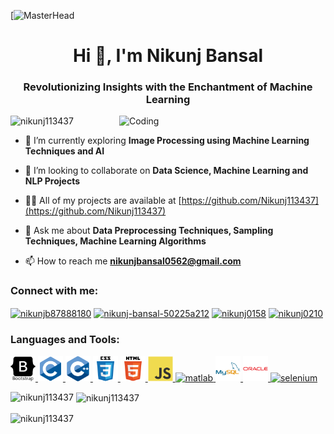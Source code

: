 [![MasterHead](https://cdn.dribbble.com/users/461802/screenshots/4753031/media/5c394506444d16d39a64d87b07dcbf21.gif)
<h1 align="center">Hi 👋, I'm Nikunj Bansal</h1>
<h3 align="center">Revolutionizing Insights with the Enchantment of Machine Learning</h3>
<img align="right" alt="Coding" width="330" src="https://cdn.dribbble.com/users/1708816/screenshots/15637256/media/f9826f0af8a49462f048262a8502035b.gif">

<p align="left"> <img src="https://komarev.com/ghpvc/?username=nikunj113437&label=Profile%20views&color=0e75b6&style=flat" alt="nikunj113437" /> </p>

- 🌱 I’m currently exploring **Image Processing using Machine Learning Techniques and AI**

- 👯 I’m looking to collaborate on **Data Science, Machine Learning and NLP Projects**

- 👨‍💻 All of my projects are available at [https://github.com/Nikunj113437](https://github.com/Nikunj113437)

- 💬 Ask me about **Data Preprocessing Techniques, Sampling Techniques, Machine Learning Algorithms**

- 📫 How to reach me **nikunjbansal0562@gmail.com**

<h3 align="left">Connect with me:</h3>
<p align="left">
<a href="https://twitter.com/nikunjb87888180" target="blank"><img align="center" src="https://raw.githubusercontent.com/rahuldkjain/github-profile-readme-generator/master/src/images/icons/Social/twitter.svg" alt="nikunjb87888180" height="30" width="40" /></a>
<a href="https://linkedin.com/in/nikunj-bansal-50225a212" target="blank"><img align="center" src="https://raw.githubusercontent.com/rahuldkjain/github-profile-readme-generator/master/src/images/icons/Social/linked-in-alt.svg" alt="nikunj-bansal-50225a212" height="30" width="40" /></a>
<a href="https://kaggle.com/nikunj0158" target="blank"><img align="center" src="https://raw.githubusercontent.com/rahuldkjain/github-profile-readme-generator/master/src/images/icons/Social/kaggle.svg" alt="nikunj0158" height="30" width="40" /></a>
<a href="https://www.leetcode.com/nikunj0210" target="blank"><img align="center" src="https://raw.githubusercontent.com/rahuldkjain/github-profile-readme-generator/master/src/images/icons/Social/leet-code.svg" alt="nikunj0210" height="30" width="40" /></a>
</p>

<h3 align="left">Languages and Tools:</h3>
<p align="left"> <a href="https://getbootstrap.com" target="_blank" rel="noreferrer"> <img src="https://raw.githubusercontent.com/devicons/devicon/master/icons/bootstrap/bootstrap-plain-wordmark.svg" alt="bootstrap" width="40" height="40"/> </a> <a href="https://www.cprogramming.com/" target="_blank" rel="noreferrer"> <img src="https://raw.githubusercontent.com/devicons/devicon/master/icons/c/c-original.svg" alt="c" width="40" height="40"/> </a> <a href="https://www.w3schools.com/cpp/" target="_blank" rel="noreferrer"> <img src="https://raw.githubusercontent.com/devicons/devicon/master/icons/cplusplus/cplusplus-original.svg" alt="cplusplus" width="40" height="40"/> </a> <a href="https://www.w3schools.com/css/" target="_blank" rel="noreferrer"> <img src="https://raw.githubusercontent.com/devicons/devicon/master/icons/css3/css3-original-wordmark.svg" alt="css3" width="40" height="40"/> </a> <a href="https://www.w3.org/html/" target="_blank" rel="noreferrer"> <img src="https://raw.githubusercontent.com/devicons/devicon/master/icons/html5/html5-original-wordmark.svg" alt="html5" width="40" height="40"/> </a> <a href="https://developer.mozilla.org/en-US/docs/Web/JavaScript" target="_blank" rel="noreferrer"> <img src="https://raw.githubusercontent.com/devicons/devicon/master/icons/javascript/javascript-original.svg" alt="javascript" width="40" height="40"/> </a> <a href="https://www.mathworks.com/" target="_blank" rel="noreferrer"> <img src="https://upload.wikimedia.org/wikipedia/commons/2/21/Matlab_Logo.png" alt="matlab" width="40" height="40"/> </a> <a href="https://www.mysql.com/" target="_blank" rel="noreferrer"> <img src="https://raw.githubusercontent.com/devicons/devicon/master/icons/mysql/mysql-original-wordmark.svg" alt="mysql" width="40" height="40"/> </a> <a href="https://www.oracle.com/" target="_blank" rel="noreferrer"> <img src="https://raw.githubusercontent.com/devicons/devicon/master/icons/oracle/oracle-original.svg" alt="oracle" width="40" height="40"/> </a> <a href="https://www.selenium.dev" target="_blank" rel="noreferrer"> <img src="https://raw.githubusercontent.com/detain/svg-logos/780f25886640cef088af994181646db2f6b1a3f8/svg/selenium-logo.svg" alt="selenium" width="40" height="40"/> </a> </p>

<p><img align="left" src="https://github-readme-stats.vercel.app/api/top-langs?username=nikunj113437&show_icons=true&locale=en&layout=compact" alt="nikunj113437" /></p>

<p>&nbsp;<img align="center" src="https://github-readme-stats.vercel.app/api?username=nikunj113437&show_icons=true&locale=en" alt="nikunj113437" /></p>

<p><img align="center" src="https://github-readme-streak-stats.herokuapp.com/?user=nikunj113437&" alt="nikunj113437" /></p>
